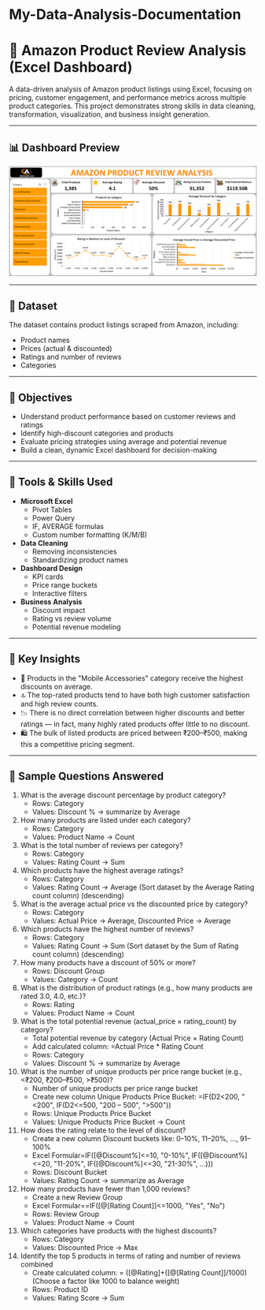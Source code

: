 # My-Data-Analysis-Documentation
# 🛒 Amazon Product Review Analysis (Excel Dashboard)

A data-driven analysis of Amazon product listings using Excel, focusing on pricing, customer engagement, and performance metrics across multiple product categories. This project demonstrates strong skills in data cleaning, transformation, visualization, and business insight generation.

---

## 📊 Dashboard Preview

![Dashboard Screenshot](Dashboard_screenshot.png)

---

## 📁 Dataset

The dataset contains product listings scraped from Amazon, including:
- Product names
- Prices (actual & discounted)
- Ratings and number of reviews
- Categories

---

## 🎯 Objectives

- Understand product performance based on customer reviews and ratings
- Identify high-discount categories and products
- Evaluate pricing strategies using average and potential revenue
- Build a clean, dynamic Excel dashboard for decision-making

---

## 🔧 Tools & Skills Used

- **Microsoft Excel**
  - Pivot Tables
  - Power Query
  - IF, AVERAGE formulas
  - Custom number formatting (K/M/B)
- **Data Cleaning**
  - Removing inconsistencies
  - Standardizing product names
- **Dashboard Design**
  - KPI cards
  - Price range buckets
  - Interactive filters
- **Business Analysis**
  - Discount impact
  - Rating vs review volume
  - Potential revenue modeling

---

## 📌 Key Insights

- 💸 Products in the "Mobile Accessories" category receive the highest discounts on average.
- 🔝 The top-rated products tend to have both high customer satisfaction and high review counts.
- 📉 There is no direct correlation between higher discounts and better ratings — in fact, many highly rated products offer little to no discount.
- 🛍️ The bulk of listed products are priced between ₹200–₹500, making this a competitive pricing segment.

---

## 🧠 Sample Questions Answered

1. What is the average discount percentage by product category?
    -  Rows: Category
    -  Values: Discount % → summarize by Average 
2. How many products are listed under each category?
    - Rows: Category
    - Values: Product Name → Count
3. What is the total number of reviews per category?
    - Rows: Category
    - Values: Rating Count → Sum
4. Which products have the highest average ratings?
    - Rows: Category
    - Values: Rating Count → Average (Sort dataset by the Average Rating count column) (descending)
5. What is the average actual price vs the discounted price by category?
    - Rows: Category
    - Values: Actual Price → Average,
              Discounted Price → Average
6. Which products have the highest number of reviews?
    - Rows: Category
    - Values: Rating Count → Sum (Sort dataset by the Sum of Rating count column) (descending)
7. How many products have a discount of 50% or more?
    - Rows: Discount Group
    - Values: Category → Count
8. What is the distribution of product ratings (e.g., how many products are rated 3.0, 4.0, etc.)?
    - Rows: Rating
    - Values: Product Name → Count
9. What is the total potential revenue (actual_price × rating_count) by category?
    - Total potential revenue by category (Actual Price × Rating Count)
    - Add calculated column: =Actual Price * Rating Count
    - Rows: Category
    - Values: Discount % → summarize by Average
10. What is the number of unique products per price range bucket (e.g., <₹200, ₹200–₹500, >₹500)?
    - Number of unique products per price range bucket
    - Create new column Unique Products Price Bucket: =IF(D2<200, "<200", IF(D2<=500, "200 – 500", ">500"))
    - Rows: Unique Products Price Bucket
    - Values: Unique Products Price Bucket → Count
11. How does the rating relate to the level of discount?
    - Create a new column Discount buckets like: 0–10%, 11–20%, ..., 91–100%
    - Excel Formular=IF([@Discount%]<=10, "0-10%", IF([@Discount%]<=20, "11-20%", IF([@Discount%]<=30, "21-30%", ...)))
    - Rows: Discount Bucket
    - Values: Rating Count → summarize as Average
12. How many products have fewer than 1,000 reviews?
    - Create a new Review Group
    - Excel Formular==IF([@[Rating Count]]<=1000, "Yes", "No")
    - Rows: Review Group
    - Values: Product Name → Count
13. Which categories have products with the highest discounts?
    - Rows: Category
    - Values: Discounted Price → Max
14. Identify the top 5 products in terms of rating and number of reviews combined
    - Create calculated column: = ([@Rating]+([@[Rating Count]]/1000) (Choose a factor like 1000 to balance weight)
    - Rows: Product ID
    - Values: Rating Score → Sum

